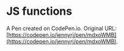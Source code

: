 # JS functions

A Pen created on CodePen.io. Original URL: [https://codepen.io/jennyrj/pen/mdxoWMB](https://codepen.io/jennyrj/pen/mdxoWMB).


